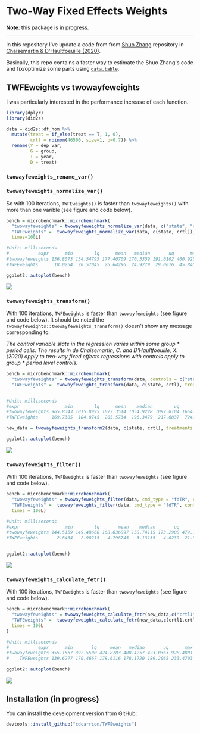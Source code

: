 # Two-Way Fixed Effects Weights

**Note**: this package is in progress.

------------------------------------------------------------------------

In this repository I've update a code from from [Shuo Zhang](https://github.com/shuo-zhang-ucsb/twowayfeweights) repository in [Chaisemartin & D'Haultfoeuille (2020)](https://www.aeaweb.org/articles?id=10.1257/aer.20181169).

Basically, this repo contains a faster way to estimate the Shuo Zhang's code and fix/optimize some parts using [`data.table`](https://github.com/Rdatatable/data.table).

## TWFEweights vs twowayfeweights

I was particularly interested in the performance increase of each function.

``` r
library(dplyr)
library(did2s)

data = did2s::df_hom %>%
  mutate(treat = if_else(treat == T, 1, 0),
         crtl = rbinom(46500, size=1, p=0.7)) %>% 
  rename(Y = dep_var,
         G = group,
         T = year,
         D = treat)
```

### `twowayfeweights_rename_var()`

### `twowayfeweights_normalize_var()`

So with 100 iterations, `TWFEweights()` is faster than `twowayfeweights()` with more than one varible (see figure and code below).

``` r
bench = microbenchmark::microbenchmark(
  "twowayfeweights" = twowayfeweights_normalize_var(data, c("state", "crtl")),
  "TWFEweights" =  twowayfeweights_normalize_var(data, c(state, crtl)),
  times=100L)

#Unit: milliseconds
#           expr      min        lq      mean   median       uq      max neval cld
#twowayfeweights 136.8073 154.54795 177.40709 170.3359 191.0102 460.9254   100   b
#TWFEweights      18.0254  20.57045  25.64296  24.9279  29.0076  45.8401   100  a 

ggplot2::autoplot(bench)
```

![](pl1.png)

### `twowayfeweights_transform()`

With 100 iterations, `TWFEweights` is faster than `twowayfeweights` (see figure and code below). It should be noted the `twowayfeweights::twowayfeweights_transform()` doesn't show any message corresponding to:

*The control variable state in the regression varies within some group * period cells. The results in de Chaisemartin, C. and D'Haultfoeuille, X. (2020) apply to two-way fixed effects regressions with controls apply to group * period level controls.*


``` r
bench = microbenchmark::microbenchmark(
  "twowayfeweights" = twowayfeweights_transform(data, controls = c("state", "crtl"), treatments = c("treat1", "treat2"), weights = "weight"),
  "TWFEweights" =  twowayfeweights_transform(data, c(state, crtl), treatments = c(treat1, treat2), weights = weights), times = 100L)


#Unit: milliseconds
#expr                 min        lq      mean    median        uq      max neval cld
#twowayfeweights 965.8343 1015.8995 1077.3514 1054.9228 1097.0104 1654.607   100   b
#TWFEweights     169.7305  184.8745  205.5734  196.3479  217.6837  724.788   100   a 

new_data = twowayfeweights_transform2(data, c(state, crtl), treatments = c(treat1, treat2), weights = weights)

ggplot2::autoplot(bench)
```

![](pl2.png)

### `twowayfeweights_filter()`

With 100 iterations, `TWFEweights` is faster than `twowayfeweights` (see figure and code below).

```r
bench = microbenchmark::microbenchmark(
  "twowayfeweights" = twowayfeweights_filter(data, cmd_type = "fdTR", controls = c("state", "crtl"), treatments = c("treat1", "treat2")),
  "TWFEweights" =  twowayfeweights_filter(data, cmd_type = "fdTR", controls = c(state, crtl), treatments = c(treat1, treat2)), 
  times = 100L)

#Unit: milliseconds
#expr                 min        lq       mean    median       uq      max neval cld
#twowayfeweights 144.5159 149.48660 168.036897 158.74115 173.2908 479.1133   100   b
#TWFEweights       2.8464   2.98215   4.798745   3.13135   4.0239  21.5931   100  a 


ggplot2::autoplot(bench)
```

![](pl3.png)

### `twowayfeweights_calculate_fetr()`

With 100 iterations, `TWFEweights` is faster than `twowayfeweights` (see figure and code below).

```r
bench = microbenchmark::microbenchmark(
  "twowayfeweights" = twowayfeweights_calculate_fetr(new_data,c("crtl1","crtl2")),
  "TWFEweights" =  twowayfeweights_calculate_fetr(new_data,c(crtl1,crtl2)),
  times = 100L
)

#Unit: milliseconds
#           expr      min       lq     mean   median       uq      max neval cld
#twowayfeweights 355.1567 392.5500 424.8783 408.4257 423.0363 928.4801   100   b
#    TWFEweights 139.6277 170.4667 178.6116 178.1720 189.2065 233.4703   100   a

ggplot2::autoplot(bench)

```
![](pl4.png)

## Installation (in progress)

You can install the development version from GitHub:

``` r
devtools::install_github("cdcarrion/TWFEweights")
```
